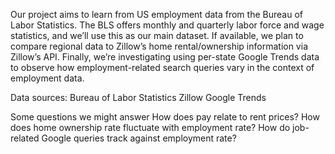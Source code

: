 Our project aims to learn from US employment data from the Bureau of Labor Statistics. The BLS offers monthly and quarterly labor force and wage statistics, and we’ll use this as our main dataset. If available, we plan to compare regional data to Zillow’s home rental/ownership information via Zillow’s API. Finally, we’re investigating using per-state Google Trends data to observe how employment-related search queries vary in the context of employment data.

Data sources:
Bureau of Labor Statistics
Zillow
Google Trends

Some questions we might answer
How does pay relate to rent prices?
How does home ownership rate fluctuate with employment rate?
How do job-related Google queries track against employment rate?
